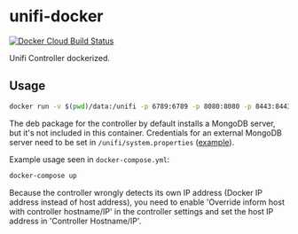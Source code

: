 # unifi-docker

[![Docker Cloud Build Status](https://img.shields.io/docker/cloud/build/vjacobs/unifi.svg)](https://hub.docker.com/r/vjacobs/unifi)

Unifi Controller dockerized.

## Usage

```bash
docker run -v $(pwd)/data:/unifi -p 6789:6789 -p 8080:8080 -p 8443:8443 -p 8880:8880 -p 8843:8843 -p 3478:3478/udp -p 10001:10001/udp vjacobs/unifi
```

The deb package for the controller by default installs a MongoDB server, but it's not included in this container. Credentials for an external MongoDB server need to be set in `/unifi/system.properties` ([example](./data/system.properties)).

Example usage seen in `docker-compose.yml`:

```bash
docker-compose up
```

Because the controller wrongly detects its own IP address (Docker IP address instead of host address), you need to enable 'Override inform host with controller hostname/IP' in the controller settings and set the host IP address in 'Controller Hostname/IP'.
